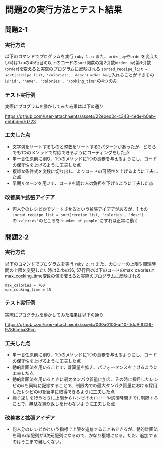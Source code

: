# 問題2の実行方法とテスト結果
## 問題2-1
### 実行方法
以下のコマンドでプログラムを実行
`ruby 1.rb`
また、`order_by`や`order`を変えたい時は1.rbの45行目の以下のコードの`sort`関数の第2引数(`order_by`)第3引数(`order`)を変えると実際のプログラムに反映される
`sorted_receipe_list = sort(receipe_list, 'calories', 'desc')`
`order_by`に入れることができるのは`'id', 'name', 'calories', 'cooking_time'`の4つのみ

### テスト実行例
実際にプログラムを動かしてみた結果は以下の通り

https://github.com/user-attachments/assets/22ebed0d-c343-4ede-b0ab-ebbbded7d723

### 工夫した点
- 文字列をソートするものと整数をソートする2パターンがあったが、どちらでも1つのメソッドで対応できるようにコーディングをした点
- 単一責任原則に則り、1つのメソッドに1つの責務を与えるようにし、コードの保守性を上げるように工夫した点
- 複雑な条件式を変数に切り出し、よりコードの可読性を上げるように工夫した点
- 早期リターンを用いて、コードを読む人の負担を下げるように工夫した点

### 改善案や拡張アイデア
- 何人分のレシピかでソートさせるという拡張アイデアがあるが、1.rbの`sorted_receipe_list = sort(receipe_list, 'calories', 'desc')`の`'calories'`のところを`'number_of_people'`にすれば正常に動く

## 問題2-2
### 実行方法
以下のコマンドでプログラムを実行
`ruby 2.rb`
また、カロリーの上限や調理時間の上限を変更したい時は2.rbの56, 57行目の以下のコードのmax_caloriesとmax_cooking_time変数の値を変えると実際のプログラムに反映される
```
max_calories = 700
max_cooking_time = 45
```

### テスト実行例
実際にプログラムを動かしてみた結果は以下の通り

https://github.com/user-attachments/assets/060a0105-af10-4dc9-8239-9786ceba39cc

### 工夫した点
- 単一責任原則に則り、1つのメソッドに1つの責務を与えるようにし、コードの保守性を上げるように工夫した点
- 動的計画法を用いることで、計算量を抑え、パフォーマンスを上げるように工夫した点
- 動的計画法を用いるときに最大タンパク質量に加え、その時に採用したレシピのidも同時に記録することで、制限内での最大タンパク質量における採用したレシピのidを簡単に取得できるように工夫した点
- 繰り返しを行うときに上限からレシピのカロリーや調理時間までに制限することで、無駄な繰り返しを行わないように工夫した点

### 改善案と拡張アイデア
- 何人分のレシピかという指標で上限を追加することもできるが、動的計画法を司るdp配列が3次元配列になるので、かなり複雑になる。ただ、追加するのはそこまで難しくない。
